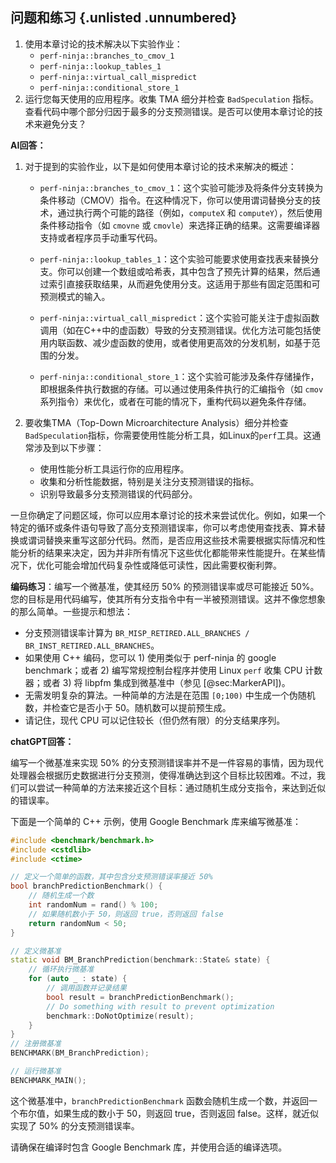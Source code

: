 ## 问题和练习 {.unlisted .unnumbered}

1. 使用本章讨论的技术解决以下实验作业：
    - `perf-ninja::branches_to_cmov_1`
    - `perf-ninja::lookup_tables_1`
    - `perf-ninja::virtual_call_mispredict`
    - `perf-ninja::conditional_store_1`
2. 运行您每天使用的应用程序。收集 TMA 细分并检查 `BadSpeculation` 指标。查看代码中哪个部分归因于最多的分支预测错误。是否可以使用本章讨论的技术来避免分支？

**AI回答：**

1. 对于提到的实验作业，以下是如何使用本章讨论的技术来解决的概述：

   - `perf-ninja::branches_to_cmov_1`：这个实验可能涉及将条件分支转换为条件移动（CMOV）指令。在这种情况下，你可以使用谓词替换分支的技术，通过执行两个可能的路径（例如，`computeX` 和 `computeY`），然后使用条件移动指令（如 `cmovne` 或 `cmovle`）来选择正确的结果。这需要编译器支持或者程序员手动重写代码。

   - `perf-ninja::lookup_tables_1`：这个实验可能要求使用查找表来替换分支。你可以创建一个数组或哈希表，其中包含了预先计算的结果，然后通过索引直接获取结果，从而避免使用分支。这适用于那些有固定范围和可预测模式的输入。

   - `perf-ninja::virtual_call_mispredict`：这个实验可能关注于虚拟函数调用（如在C++中的虚函数）导致的分支预测错误。优化方法可能包括使用内联函数、减少虚函数的使用，或者使用更高效的分发机制，如基于范围的分发。

   - `perf-ninja::conditional_store_1`：这个实验可能涉及条件存储操作，即根据条件执行数据的存储。可以通过使用条件执行的汇编指令（如 `cmov` 系列指令）来优化，或者在可能的情况下，重构代码以避免条件存储。

2. 要收集TMA（Top-Down Microarchitecture Analysis）细分并检查`BadSpeculation`指标，你需要使用性能分析工具，如Linux的`perf`工具。这通常涉及到以下步骤：

   - 使用性能分析工具运行你的应用程序。
   - 收集和分析性能数据，特别是关注分支预测错误的指标。
   - 识别导致最多分支预测错误的代码部分。

一旦你确定了问题区域，你可以应用本章讨论的技术来尝试优化。例如，如果一个特定的循环或条件语句导致了高分支预测错误率，你可以考虑使用查找表、算术替换或谓词替换来重写这部分代码。然而，是否应用这些技术需要根据实际情况和性能分析的结果来决定，因为并非所有情况下这些优化都能带来性能提升。在某些情况下，优化可能会增加代码复杂性或降低可读性，因此需要权衡利弊。


**编码练习**：编写一个微基准，使其经历 50% 的预测错误率或尽可能接近 50%。您的目标是用代码编写，使其所有分支指令中有一半被预测错误。这并不像您想象的那么简单。一些提示和想法：

   - 分支预测错误率计算为 `BR_MISP_RETIRED.ALL_BRANCHES / BR_INST_RETIRED.ALL_BRANCHES`。
   - 如果使用 C++ 编码，您可以 1) 使用类似于 perf-ninja 的 google benchmark；或者 2) 编写常规控制台程序并使用 Linux `perf` 收集 CPU 计数器；或者 3) 将 libpfm 集成到微基准中（参见 [@sec:MarkerAPI])。
   - 无需发明复杂的算法。一种简单的方法是在范围 `[0;100)` 中生成一个伪随机数，并检查它是否小于 50。随机数可以提前预生成。
   - 请记住，现代 CPU 可以记住较长（但仍然有限）的分支结果序列。

**chatGPT回答：**

编写一个微基准来实现 50% 的分支预测错误率并不是一件容易的事情，因为现代处理器会根据历史数据进行分支预测，使得准确达到这个目标比较困难。不过，我们可以尝试一种简单的方法来接近这个目标：通过随机生成分支指令，来达到近似的错误率。

下面是一个简单的 C++ 示例，使用 Google Benchmark 库来编写微基准：

```cpp
#include <benchmark/benchmark.h>
#include <cstdlib>
#include <ctime>

// 定义一个简单的函数，其中包含分支预测错误率接近 50%
bool branchPredictionBenchmark() {
    // 随机生成一个数
    int randomNum = rand() % 100;
    // 如果随机数小于 50，则返回 true，否则返回 false
    return randomNum < 50;
}

// 定义微基准
static void BM_BranchPrediction(benchmark::State& state) {
    // 循环执行微基准
    for (auto _ : state) {
        // 调用函数并记录结果
        bool result = branchPredictionBenchmark();
        // Do something with result to prevent optimization
        benchmark::DoNotOptimize(result);
    }
}
// 注册微基准
BENCHMARK(BM_BranchPrediction);

// 运行微基准
BENCHMARK_MAIN();
```

这个微基准中，`branchPredictionBenchmark` 函数会随机生成一个数，并返回一个布尔值，如果生成的数小于 50，则返回 true，否则返回 false。这样，就近似实现了 50% 的分支预测错误率。

请确保在编译时包含 Google Benchmark 库，并使用合适的编译选项。